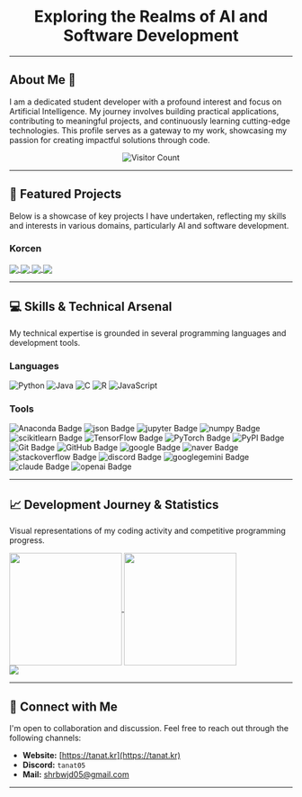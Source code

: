 <h1 align="center">Exploring the Realms of AI and Software Development</h1>

---

## About Me 👋

I am a dedicated student developer with a profound interest and focus on Artificial Intelligence. My journey involves building practical applications, contributing to meaningful projects, and continuously learning cutting-edge technologies. This profile serves as a gateway to my work, showcasing my passion for creating impactful solutions through code.

<div align="center">
  <img src="https://komarev.com/ghpvc/?username=TANAT05&label=Profile+Views&color=0e75b6&style=flat" alt="Visitor Count" />
</div>

---

## 🔬 Featured Projects

Below is a showcase of key projects I have undertaken, reflecting my skills and interests in various domains, particularly AI and software development.

### Korcen
<div>
  <a href="https://github.com/Tanat05/korcen">
    <img align="center" src="https://github-readme-stats.vercel.app/api/pin/?username=Tanat05&repo=korcen&description_lines_count=1&bg_color=fff&text_color=000" />
  </a>
  <a href="https://github.com/Tanat05/korcen.ts">
    <img align="center" src="https://github-readme-stats.vercel.app/api/pin/?username=Tanat05&repo=korcen.ts&description_lines_count=1&bg_color=fff&text_color=000" />
  </a>
  
  <a href="https://github.com/Tanat05/korcen-kogpt2">
    <img align="center" src="https://github-readme-stats.vercel.app/api/pin/?username=Tanat05&repo=korcen-kogpt2&description_lines_count=1&bg_color=fff&text_color=000" />
  </a>
  <a href="[https://github.com/Tanat05/korcen-kogpt2](https://github.com/Tanat05/Korcen-13M-EXAONE)">
    <img align="center" src="https://github-readme-stats.vercel.app/api/pin/?username=Tanat05&repo=Korcen-13M-EXAONE&description_lines_count=1&bg_color=fff&text_color=000" />
  </a>
</div>

---

## 💻 Skills & Technical Arsenal

My technical expertise is grounded in several programming languages and development tools.

<div align="left">
  <h3>Languages</h3>
  <img src="https://img.shields.io/badge/Python-3776AB?style=for-the-badge&logo=python&logoColor=white" alt="Python">
  <img src="https://img.shields.io/badge/Java-007396?style=for-the-badge&logo=java&logoColor=white" alt="Java">
  <img src="https://img.shields.io/badge/C-A8B9CC?style=for-the-badge&logo=c%2B%2B&logoColor=black" alt="C">
  <img src="https://img.shields.io/badge/R-276DC3?style=for-the-badge&logo=r&logoColor=white" alt="R">
  <img src="https://img.shields.io/badge/JavaScript-F7DF1E?style=for-the-badge&logo=javascript&logoColor=black" alt="JavaScript">
</div>

<div align="left">
  <h3>Tools</h3>
  <img src="https://img.shields.io/badge/Anaconda-44A833?style=for-the-badge&logo=Anaconda&logoColor=white" alt="Anaconda Badge"/>
  <img src="https://img.shields.io/badge/json-000000?style=for-the-badge&logo=json&logoColor=white" alt="json Badge"/>
  <img src="https://img.shields.io/badge/jupyter-F37626?style=for-the-badge&logo=jupyter&logoColor=white" alt="jupyter Badge"/>
  <img src="https://img.shields.io/badge/numpy-013243?style=for-the-badge&logo=numpy&logoColor=white" alt="numpy Badge"/>
  <img src="https://img.shields.io/badge/scikitlearn-F7931E?style=for-the-badge&logo=scikitlearn&logoColor=white" alt="scikitlearn Badge"/>
  <img src="https://img.shields.io/badge/TensorFlow-FF6F00?style=for-the-badge&logo=tensorflow&logoColor=white" alt="TensorFlow Badge"/>
  <img src="https://img.shields.io/badge/PyTorch-EE4C2C?style=for-the-badge&logo=pytorch&logoColor=white" alt="PyTorch Badge"/>
  <img src="https://img.shields.io/badge/PyPI-3776AB?style=for-the-badge&logo=PyPI&logoColor=white" alt="PyPI Badge"/>
  <img src="https://img.shields.io/badge/Git-F05032?style=for-the-badge&logo=git&logoColor=white" alt="Git Badge"/>
  <img src="https://img.shields.io/badge/GitHub-3776AB?style=for-the-badge&logo=github&logoColor=white" alt="GitHub Badge"/>
  <img src="https://img.shields.io/badge/google-4285F4?style=for-the-badge&logo=google&logoColor=white" alt="google Badge"/>
  <img src="https://img.shields.io/badge/naver-03C75A?style=for-the-badge&logo=naver&logoColor=white" alt="naver Badge"/>
  <img src="https://img.shields.io/badge/stackoverflow-F58025?style=for-the-badge&logo=stackoverflow&logoColor=white" alt="stackoverflow Badge"/>
  <img src="https://img.shields.io/badge/discord-5865F2?style=for-the-badge&logo=discord&logoColor=white" alt="discord Badge"/>
  <img src="https://img.shields.io/badge/gemini-8E75B2?style=for-the-badge&logo=googlegemini&logoColor=white" alt="googlegemini Badge"/>
  <img src="https://img.shields.io/badge/claude-D97757?style=for-the-badge&logo=claude&logoColor=white" alt="claude Badge"/>
  <img src="https://img.shields.io/badge/openai-222222?style=for-the-badge&logo=openai&logoColor=white" alt="openai Badge"/>
</div>

---

## 📈 Development Journey & Statistics

Visual representations of my coding activity and competitive programming progress.

<div>
  <a href="https://github.com/Tanat05">
    <img height=200 align="center" src="https://github-readme-stats.vercel.app/api?username=Tanat05&bg_color=45,ffc944,ff9632&title_color=fff&text_color=fff&icon_color=fff&hide_border=true&show_icons=true&count_private=true&rank_icon=github" />
  </a>
  
  <a href="https://github.com/Tanat05">
    <img height=200 align="center" src="https://github-readme-stats.vercel.app/api/top-langs?username=Tanat05&bg_color=45,ffc944,ff9632&title_color=fff&text_color=fff&icon_color=fff&hide_border=true&show_icons=true&count_private=true&layout=compact&langs_count=8&card_width=320" />
  </a>
</div>

<div>
  <a href="https://solved.ac/shrbwjd">
    <img align="center" src="http://mazassumnida.wtf/api/v2/generate_badge?boj=shrbwjd" />
  </a>
</div>


---

## 📧 Connect with Me

I'm open to collaboration and discussion. Feel free to reach out through the following channels:

* **Website:** [https://tanat.kr](https://tanat.kr)
* **Discord:** `tanat05`
* **Mail:** [shrbwjd05@gmail.com](mailto:shrbwjd05@gmail.com)

---
